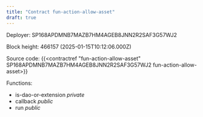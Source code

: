 ```yaml
---
title: "Contract fun-action-allow-asset"
draft: true
---
```

Deployer: SP168APDMNB7MAZB7HM4AGEB8JNN2R2SAF3G57WJ2


 



Block height: 466157 (2025-01-15T10:12:06.000Z)

Source code: {{<contractref "fun-action-allow-asset" SP168APDMNB7MAZB7HM4AGEB8JNN2R2SAF3G57WJ2 fun-action-allow-asset>}}

Functions:

* is-dao-or-extension _private_
* callback _public_
* run _public_
